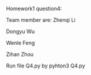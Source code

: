 Homework1 question4:

Team member are:
Zhenqi Li

Dongyu Wu

Wenle Feng

Zihan Zhou

Run file Q4.py by pyhton3 Q4.py
